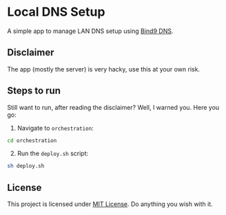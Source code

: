 # Local DNS Setup

A simple app to manage LAN DNS setup using [Bind9 DNS](https://www.isc.org/bind/).

## Disclaimer

The app (mostly the server) is very hacky, use this at your own risk.

## Steps to run

Still want to run, after reading the disclaimer? Well, I warned you. Here you go:

1. Navigate to `orchestration`:

```bash
cd orchestration
```

2. Run the `deploy.sh` script:

```bash
sh deploy.sh
```

## License

This project is licensed under [MIT License](https://github.com/frankhart2018/local-dns-setup/blob/master/LICENSE). Do anything you wish with it.
